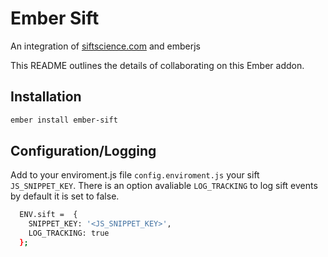 # Ember Sift

An integration of [siftscience.com](https://siftscience.com/developers/docs/javascript/javascript-api) and emberjs

This README outlines the details of collaborating on this Ember addon.

## Installation

```sh
ember install ember-sift
```

## Configuration/Logging

Add to your enviroment.js file `config.enviroment.js` your sift `JS_SNIPPET_KEY`. There is an option avaliable `LOG_TRACKING` to log sift events by default it is set to false.

```sh
  ENV.sift =  {
    SNIPPET_KEY: '<JS_SNIPPET_KEY>',
    LOG_TRACKING: true
  };
```

